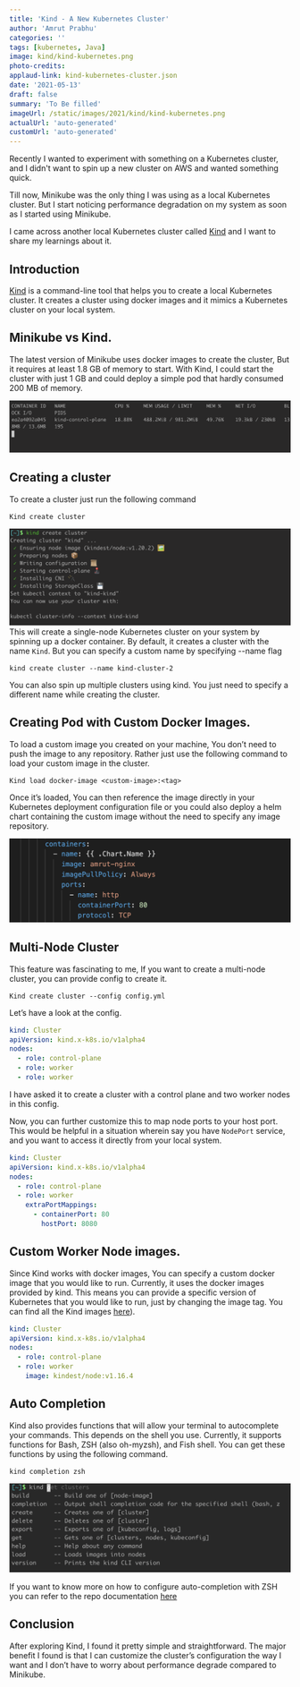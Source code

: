 ```yaml
---
title: 'Kind - A New Kubernetes Cluster'
author: 'Amrut Prabhu'
categories: ''
tags: [kubernetes, Java]
image: kind/kind-kubernetes.png
photo-credits:
applaud-link: kind-kubernetes-cluster.json
date: '2021-05-13'
draft: false
summary: 'To Be filled'
imageUrl: /static/images/2021/kind/kind-kubernetes.png
actualUrl: 'auto-generated'
customUrl: 'auto-generated'
---
```


Recently I wanted to experiment with something on a Kubernetes cluster, and I didn't want to spin up a new cluster on AWS and wanted something quick.

Till now, Minikube was the only thing I was using as a local Kubernetes cluster. But I start noticing performance degradation on my system as soon as I started using Minikube.

I came across another local Kubernetes cluster called [Kind](https://kind.sigs.k8s.io/) and I want to share my learnings about it.

## Introduction

[Kind](https://kind.sigs.k8s.io/) is a command-line tool that helps you to create a local Kubernetes cluster. It creates a cluster using docker images and it mimics a Kubernetes cluster on your local system.

## Minikube vs Kind.

The latest version of Minikube uses docker images to create the cluster, But it requires at least 1.8 GB of memory to start. With Kind, I could start the cluster with just 1 GB and could deploy a simple pod that hardly consumed 200 MB of memory.

![Kubernetes Single node cluster](/static/images/2021/kind/single-node.png)

## Creating a cluster

To create a cluster just run the following command

```commandline
Kind create cluster
```

![Kind create cluster](/static/images/2021/kind/kind-create-cluster.png)
This will create a single-node Kubernetes cluster on your system by spinning up a docker container. By default, it creates a cluster with the name `Kind`. But you can specify a custom name by specifying --name flag

```
kind create cluster --name kind-cluster-2
```

You can also spin up multiple clusters using kind. You just need to specify a different name while creating the cluster.

## Creating Pod with Custom Docker Images.

To load a custom image you created on your machine, You don’t need to push the image to any repository. Rather just use the following command to load your custom image in the cluster.

```
Kind load docker-image <custom-image>:<tag>
```

Once it’s loaded, You can then reference the image directly in your Kubernetes deployment configuration file or you could also deploy a helm chart containing the custom image without the need to specify any image repository.

![Loading Custom Docker Image](/static/images/2021/kind/custom-docker-image.png)

## Multi-Node Cluster

This feature was fascinating to me, If you want to create a multi-node cluster, you can provide config to create it.

```
Kind create cluster --config config.yml
```

Let’s have a look at the config.

```yml
kind: Cluster
apiVersion: kind.x-k8s.io/v1alpha4
nodes:
  - role: control-plane
  - role: worker
  - role: worker
```

I have asked it to create a cluster with a control plane and two worker nodes in this config.

Now, you can further customize this to map node ports to your host port. This would be helpful in a situation wherein say you have `NodePort` service, and you want to access it directly from your local system.

```yml
kind: Cluster
apiVersion: kind.x-k8s.io/v1alpha4
nodes:
  - role: control-plane
  - role: worker
    extraPortMappings:
      - containerPort: 80
        hostPort: 8080
```

## Custom Worker Node images.

Since Kind works with docker images, You can specify a custom docker image that you would like to run. Currently, it uses the docker images provided by kind. This means you can provide a specific version of Kubernetes that you would like to run, just by changing the image tag. You can find all the Kind images [here](https://hub.docker.com/r/kindest/node)).

```yml
kind: Cluster
apiVersion: kind.x-k8s.io/v1alpha4
nodes:
  - role: control-plane
  - role: worker
    image: kindest/node:v1.16.4
```

## Auto Completion

Kind also provides functions that will allow your terminal to autocomplete your commands. This depends on the shell you use. Currently, it supports functions for Bash, ZSH (also oh-myzsh), and Fish shell. You can get these functions by using the following command.

```
kind completion zsh
```

![Kind AutoComplete](/static/images/2021/kind/kind-auto-complete.png)

If you want to know more on how to configure auto-completion with ZSH you can refer to the repo documentation [here](https://github.com/zsh-users/zsh-completions)

## Conclusion

After exploring Kind, I found it pretty simple and straightforward. The major benefit I found is that I can customize the cluster’s configuration the way I want and I don’t have to worry about performance degrade compared to Minikube.
